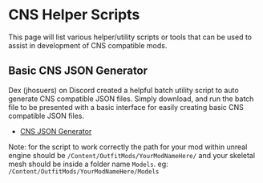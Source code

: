 # CNS Helper Scripts
This page will list various helper/utility scripts or tools that can be used to assist in development of CNS compatible mods. 

## Basic CNS JSON Generator
Dex (jhosuers) on Discord created a helpful batch utility script to auto generate CNS compatible JSON files. Simply download, and run the batch file to be presented with a basic interface for easily creating basic CNS compatible JSON files.
- [CNS JSON Generator](/scripts/CNS_JSON_Generator_ByDex_v1.2.bat)

Note: for the script to work correctly the path for your mod within unreal engine should be `/Content/OutfitMods/YourModNameHere/` and your skeletal mesh should be inside a folder name `Models`. eg: `/Content/OutfitMods/YourModNameHere/Models`

